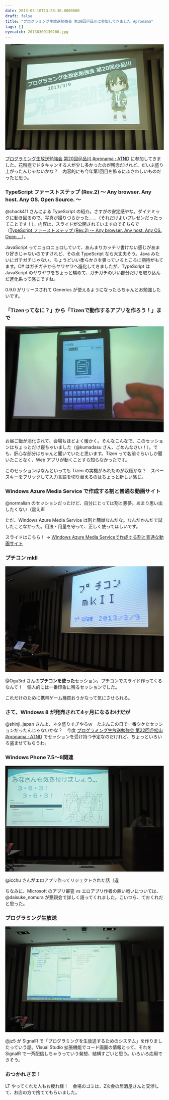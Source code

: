 ```yaml
---
date: 2013-03-10T13:28:36.0000000
draft: false
title: "プログラミング生放送勉強会 第20回＠品川に参加してきました #pronama"
tags: []
eyecatch: 20130309130200.jpg
---
```

<p><span itemscope itemtype="http://schema.org/Photograph"><img src="20130309130200.jpg" alt="f:id:daruyanagi:20130309130200j:plain" title="f:id:daruyanagi:20130309130200j:plain" class="hatena-fotolife" itemprop="image"></span></p><p><a href="http://atnd.org/events/36822">&#x30D7;&#x30ED;&#x30B0;&#x30E9;&#x30DF;&#x30F3;&#x30B0;&#x751F;&#x653E;&#x9001;&#x52C9;&#x5F37;&#x4F1A; &#x7B2C;20&#x56DE;&#xFF20;&#x54C1;&#x5DDD; #pronama : ATND</a> に参加してきました。花粉症でドタキャンする人が少し多かったのが残念だけれど、だいぶ盛り上がったんじゃないかな？　内容的にも今年第1回目を飾るにふさわしいものだったと思う。</p>

<div class="section">
<h3>TypeScript ファーストステップ (Rev.2) ～ Any browser. Any host. Any OS. Open Source. ～</h3>
<p>@chack411 さんによる TypeScript の紹介。さすがの安定感やな。ダイナミックに動き回るので、写真が撮りづらかった……（それだけよいプレゼンだったってことです！）。内容は、スライドが公開されていますのでそちらで（<a href="http://www.slideshare.net/chack411/typescript-rev2-any-browser-any-host-any-os-open-source">TypeScript &#x30D5;&#x30A1;&#x30FC;&#x30B9;&#x30C8;&#x30B9;&#x30C6;&#x30C3;&#x30D7; (Rev.2) &#xFF5E; Any browser. Any host. Any OS. Open ...</a>）。</p><p>JavaScript ってニョロニョロしていて、あんまりカッチリ書けない感じがあまり好きじゃないのですけれど、その点 TypeScript なら大丈夫そう。Java みたいにガチガチじゃない、ちょうどいい柔らかさを狙っているところに期待がもてます。C# はガチガチからヤワヤワへ進化してきましたが、TypeScript は JavaScript のヤワヤワをちょっと矯めて、ガチガチのいい部分だけを取り込んだ進化系って感じですね。</p><p>0.9.0 がリリースされて Generics が使えるようになったらちゃんとお勉強したいです。</p>

</div>
<div class="section">
<h3>「Tizenってなに？」から「Tizenで動作するアプリを作ろう！」まで</h3>
<p><span itemscope itemtype="http://schema.org/Photograph"><img src="20130309144653.jpg" alt="f:id:daruyanagi:20130309144653j:plain" title="f:id:daruyanagi:20130309144653j:plain" class="hatena-fotolife" itemprop="image"></span></p><p>お昼ご飯が消化されて、会場もほどよく暖かく。そんなこんなで、このセッションはちょっとだけ寝ちゃいました（@kumadasu さん、ごめんなさい！）。でも、肝心な部分はちゃんと聞いていたと思います。Tizen って名前ぐらいしか聞いたことなく、Web アプリが動くことすら知らなかったです。</p><p>このセッションはなんといっても Tizen の実機がみれたのが収穫かな？　スペースキーをフリックして入力言語を切り替えるのはちょっと新しい感じ。</p>

</div>
<div class="section">
<h3>Windows Azure Media Service で作成する割と普通な動画サイト</h3>
<p>@normalian のセッションだったけど、自分にとっては割と悪夢。あまり思い出したくない（震え声</p><p>ただ、Windows Azure Media Service は割と簡単なんだな。なんだかんだで試したことなかった。用法・用量を守って、正しく使ってほしいです。</p><p>スライドはこちら！ → <a href="http://www.slideshare.net/normalian/windows-azure-media-service-17064430">Windows Azure Media Service&#x3067;&#x4F5C;&#x6210;&#x3059;&#x308B;&#x5272;&#x3068;&#x666E;&#x901A;&#x306A;&#x52D5;&#x753B;&#x30B5;&#x30A4;&#x30C8;</a></p>

</div>
<div class="section">
<h3>プチコン mkII</h3>
<p><span itemscope itemtype="http://schema.org/Photograph"><img src="20130309155855.jpg" alt="f:id:daruyanagi:20130309155855j:plain" title="f:id:daruyanagi:20130309155855j:plain" class="hatena-fotolife" itemprop="image"></span></p><p>@Ogu3rd さんの<b>プチコンを使った</b>セッション。プチコンでスライド作ってくるなんて！　個人的には一番印象に残るセッションでした。</p><p>これだけのために携帯ゲーム機買おうかなって気にさせられる。</p>

</div>
<div class="section">
<h3>さて、Windows 8 が発売されて4ヶ月になるわけだが</h3>
<p>@shinji_japan さんよ、ネタ盛りすぎやろｗ　たぶんこの日で一番ウケたセッションだったんじゃないかな？　今度 <a href="http://atnd.org/events/37393">&#x30D7;&#x30ED;&#x30B0;&#x30E9;&#x30DF;&#x30F3;&#x30B0;&#x751F;&#x653E;&#x9001;&#x52C9;&#x5F37;&#x4F1A; &#x7B2C;22&#x56DE;&#xFF20;&#x677E;&#x5C71; #pronama : ATND</a> でセッションを受け持つ予定なのだけれど、ちょっといろいろ盗ませてもらうわ。</p>

</div>
<div class="section">
<h3>Windows Phone 7.5～8関連</h3>
<p><span itemscope itemtype="http://schema.org/Photograph"><img src="20130309164545.jpg" alt="f:id:daruyanagi:20130309164545j:plain" title="f:id:daruyanagi:20130309164545j:plain" class="hatena-fotolife" itemprop="image"></span></p><p>@icchu さんがエロアプリ作ってリジェクトされた話（違</p><p>ちなみに、Microsoft のアプリ審査 vs エロアプリ作者の熱い戦いについては、@daisuke_nomura が懇親会で詳しく語ってくれました。こいつら、ておくれだと思った。</p>

</div>
<div class="section">
<h3>プログラミング生放送</h3>
<p><span itemscope itemtype="http://schema.org/Photograph"><img src="20130309171109.jpg" alt="f:id:daruyanagi:20130309171109j:plain" title="f:id:daruyanagi:20130309171109j:plain" class="hatena-fotolife" itemprop="image"></span></p><p>@jz5 が SignalR で「プログラミングを生放送するためのシステム」を作りましたっていう話。Visual Studio 拡張機能でコード画面の情報とって、それを SignalR で一斉配信しちゃうっていう発想、結構すごいと思う。いろいろ応用できそう。</p>

</div>
<div class="section">
<h3>おつかれさま！</h3>
<p>LT やってくれた人もお疲れ様！　会場のゴミは、2次会の居酒屋さんと交渉して、お店の方で捨ててもらいました。</p>

</div>